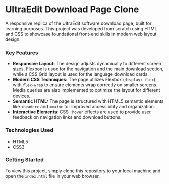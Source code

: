 # UltraEdit Download Page Clone

A responsive replica of the UltraEdit software download page, built for learning purposes. This project was developed from scratch using HTML and CSS to showcase foundational front-end skills in modern web layout design.

### Key Features

* **Responsive Layout:** The design adjusts dynamically to different screen sizes. Flexbox is used for the navigation and the main download section, while a CSS Grid layout is used for the language download cards.
* **Modern CSS Techniques:** The page utilizes Flexbox (`display: flex`) with `flex-wrap` to ensure elements wrap correctly on smaller screens. Media queries are also implemented to optimize the layout for different devices.
* **Semantic HTML:** The page is structured with HTML5 semantic elements like `<header>` and `<main>` for improved accessibility and organization.
* **Interactive Elements:** CSS `:hover` effects are used to provide user feedback on navigation links and download buttons.

### Technologies Used

-   HTML5
-   CSS3

### Getting Started

To view this project, simply clone this repository to your local machine and open the `index.html` file in your web browser.
